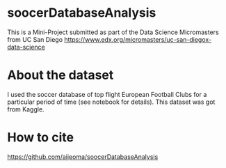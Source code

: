 # soocerDatabaseAnalysis
This is a Mini-Project submitted as part of the Data Science Micromasters from UC San Diego https://www.edx.org/micromasters/uc-san-diegox-data-science


# About the dataset
I used the soccer database of top flight European Football Clubs for a particular period of time (see notebook for details). This dataset was got from Kaggle.

# How to cite
https://github.com/aijeoma/soocerDatabaseAnalysis
